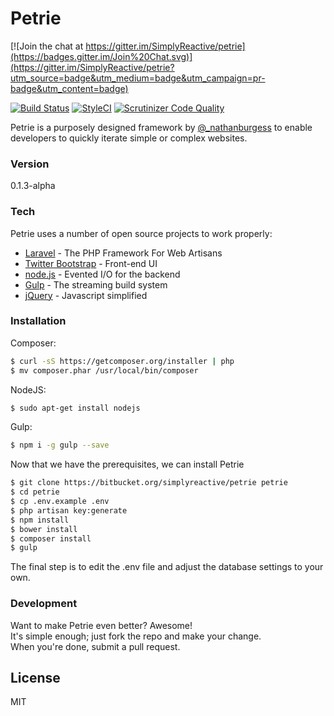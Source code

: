 Petrie
======

[![Join the chat at https://gitter.im/SimplyReactive/petrie](https://badges.gitter.im/Join%20Chat.svg)](https://gitter.im/SimplyReactive/petrie?utm_source=badge&utm_medium=badge&utm_campaign=pr-badge&utm_content=badge)

[![Build Status](https://travis-ci.org/SimplyReactive/petrie.svg?branch=master)](https://travis-ci.org/SimplyReactive/petrie)
[![StyleCI](https://styleci.io/repos/36135933/shield)](https://styleci.io/repos/36135933)
[![Scrutinizer Code Quality](https://scrutinizer-ci.com/g/SimplyReactive/petrie/badges/quality-score.png?b=master)](https://scrutinizer-ci.com/g/SimplyReactive/petrie/?branch=master)

Petrie is a purposely designed framework by [@_nathanburgess] to enable developers to quickly iterate simple or complex websites.

### Version
0.1.3-alpha

### Tech

Petrie uses a number of open source projects to work properly:

* [Laravel] - The PHP Framework For Web Artisans
* [Twitter Bootstrap] - Front-end UI
* [node.js] - Evented I/O for the backend
* [Gulp] - The streaming build system
* [jQuery] - Javascript simplified

### Installation
Composer:
```sh
$ curl -sS https://getcomposer.org/installer | php
$ mv composer.phar /usr/local/bin/composer
```
NodeJS:
```sh
$ sudo apt-get install nodejs
```
Gulp:
```sh
$ npm i -g gulp --save
```

Now that we have the prerequisites, we can install Petrie
```sh
$ git clone https://bitbucket.org/simplyreactive/petrie petrie
$ cd petrie
$ cp .env.example .env
$ php artisan key:generate
$ npm install
$ bower install
$ composer install
$ gulp
```
The final step is to edit the .env file and adjust the database settings to your own.

### Development

Want to make Petrie even better? Awesome!  
It's simple enough; just fork the repo and make your change.  
When you're done, submit a pull request.

License
----
MIT



[Laravel]:http://laravel.com/docs/5.0
[Twitter Bootstrap]:http://twitter.github.com/bootstrap/
[node.js]:http://nodejs.org
[jQuery]:http://jquery.com
[Gulp]:http://gulpjs.com
[@_nathanburgess]:https://twitter.com/_nathanburgess
